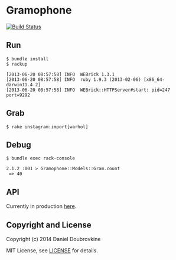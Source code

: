 Gramophone
==========

[![Build Status](https://travis-ci.org/dblock/gramophone.svg?branch=master)](https://travis-ci.org/dblock/gramophone)

Run
---

```
$ bundle install
$ rackup

[2013-06-20 08:57:58] INFO  WEBrick 1.3.1
[2013-06-20 08:57:58] INFO  ruby 1.9.3 (2013-02-06) [x86_64-darwin11.4.2]
[2013-06-20 08:57:58] INFO  WEBrick::HTTPServer#start: pid=247 port=9292
```

Grab
----

```
$ rake instagram:import[warhol]
```

Debug
-----

```
$ bundle exec rack-console

2.1.2 :001 > Gramophone::Models::Gram.count
 => 40
```

API
---

Currently in production [here](https://gramophone-production.herokuapp.com/api).

Copyright and License
---------------------

Copyright (c) 2014 Daniel Doubrovkine

MIT License, see [LICENSE](LICENSE) for details.
